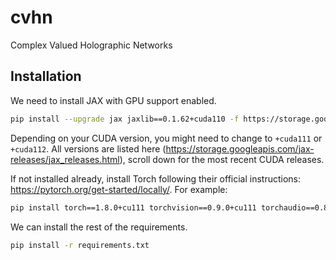# cvhn

Complex Valued Holographic Networks

## Installation

We need to install JAX with GPU support enabled.

```sh
pip install --upgrade jax jaxlib==0.1.62+cuda110 -f https://storage.googleapis.com/jax-releases/jax_releases.html
```

Depending on your CUDA version, you might need to change to `+cuda111` or `+cuda112`. All versions are listed here (https://storage.googleapis.com/jax-releases/jax_releases.html), scroll down for the most recent CUDA releases.

If not installed already, install Torch following their official instructions: https://pytorch.org/get-started/locally/. For example:

```sh
pip install torch==1.8.0+cu111 torchvision==0.9.0+cu111 torchaudio==0.8.0 -f https://download.pytorch.org/whl/torch_stable.html
```

We can install the rest of the requirements.

```sh
pip install -r requirements.txt
```
